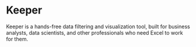 # Keeper
Keeper is a hands-free data filtering and visualization tool, built for business analysts, data scientists, and other professionals who need Excel to work for them.
